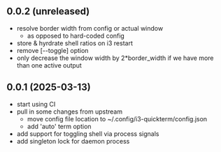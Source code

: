 ## 0.0.2 (unreleased)


- resolve border width from config or actual window
    - as opposed to hard-coded config
- store & hyrdrate shell ratios on i3 restart
- remove [--toggle] option
- only decrease the window width by 2*border_width
  if we have more than one active output


## 0.0.1 (2025-03-13)


- start using CI
- pull in some changes from upstream
    - move config file location to ~/.config/i3-quickterm/config.json
    - add 'auto' term option
- add support for toggling shell via process signals
- add singleton lock for daemon process
